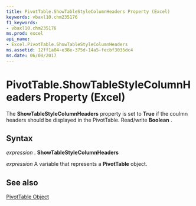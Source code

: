 ```yaml
---
title: PivotTable.ShowTableStyleColumnHeaders Property (Excel)
keywords: vbaxl10.chm235176
f1_keywords:
- vbaxl10.chm235176
ms.prod: excel
api_name:
- Excel.PivotTable.ShowTableStyleColumnHeaders
ms.assetid: 12ff1a04-e38e-375d-14a5-fecbf3035dc4
ms.date: 06/08/2017
---
```



# PivotTable.ShowTableStyleColumnHeaders Property (Excel)

The  **ShowTableStyleColumnHeaders** property is set to **True** if the coulmn headers should be displayed in the PivotTable. Read/write **Boolean** .


## Syntax

 _expression_ . **ShowTableStyleColumnHeaders**

 _expression_ A variable that represents a **PivotTable** object.


## See also


[PivotTable Object](Excel.PivotTable.md)

